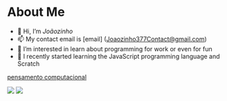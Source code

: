# About Me

- 👋 Hi, I’m _Joãozinho_
- 📫 My contact email is [email] (Joaozinho377Contact@gmail.com)
- 👀 I’m interested in learn about programming for work or even for fun
- 🌱 I recently started learning the JavaScript programming language and Scratch

[pensamento computacional](http://www.educadores.diaadia.pr.gov.br/modules/conteudo/conteudo.php?conteudo=1625)

![](https://img.shields.io/badge/JavaScript-323330?style=for-the-badge&logo=javascript&logoColor=F7DF1E)
![](https://img.shields.io/badge/Scratch-4D97FF?style=for-the-badge&logo=Scratch&logoColor=white)
